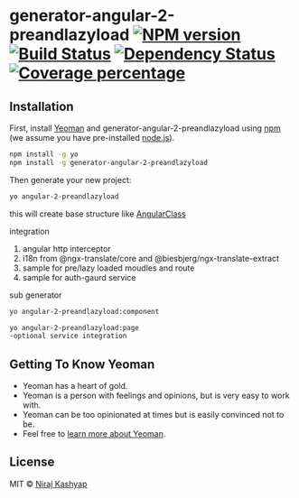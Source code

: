 # generator-angular-2-preandlazyload [![NPM version][npm-image]][npm-url] [![Build Status][travis-image]][travis-url] [![Dependency Status][daviddm-image]][daviddm-url] [![Coverage percentage][coveralls-image]][coveralls-url]
> 

## Installation

First, install [Yeoman](http://yeoman.io) and generator-angular-2-preandlazyload using [npm](https://www.npmjs.com/) (we assume you have pre-installed [node.js](https://nodejs.org/)).

```bash
npm install -g yo
npm install -g generator-angular-2-preandlazyload
```

Then generate your new project:

```bash
yo angular-2-preandlazyload
```
this will create base structure like [AngularClass](https://github.com/AngularClass/angular-starter) 

integration 
1. angular http interceptor
2. i18n from @ngx-translate/core and @biesbjerg/ngx-translate-extract
3. sample for pre/lazy loaded moudles and route 
4. sample for auth-gaurd service

sub generator

```bash
yo angular-2-preandlazyload:component 
```

```bash
yo angular-2-preandlazyload:page
-optional service integration
```


## Getting To Know Yeoman

 * Yeoman has a heart of gold.
 * Yeoman is a person with feelings and opinions, but is very easy to work with.
 * Yeoman can be too opinionated at times but is easily convinced not to be.
 * Feel free to [learn more about Yeoman](http://yeoman.io/).

## License

MIT © [Niraj Kashyap]()


[npm-image]: https://badge.fury.io/js/generator-angular-2-preandlazyload.svg
[npm-url]: https://npmjs.org/package/generator-angular-2-preandlazyload
[travis-image]: https://travis-ci.org/nirajkashyap/generator-angular-2-preandlazyload.svg?branch=master
[travis-url]: https://travis-ci.org/nirajkashyap/generator-angular-2-preandlazyload
[daviddm-image]: https://david-dm.org/nirajkashyap/generator-angular-2-preandlazyload.svg?theme=shields.io
[daviddm-url]: https://david-dm.org/nirajkashyap/generator-angular-2-preandlazyload
[coveralls-image]: https://coveralls.io/repos/nirajkashyap/generator-angular-2-preandlazyload/badge.svg
[coveralls-url]: https://coveralls.io/r/nirajkashyap/generator-angular-2-preandlazyload
